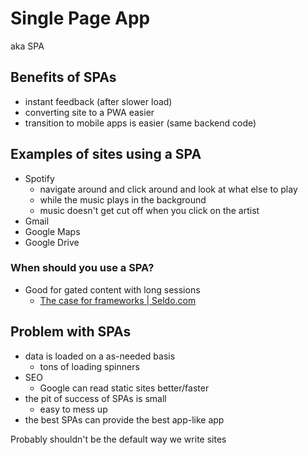 # Single Page App

aka SPA

## Benefits of SPAs

-   instant feedback (after slower load)
-   converting site to a PWA easier
-   transition to mobile apps is easier (same backend code)

## Examples of sites using a SPA

-   Spotify
    -   navigate around and click around and look at what else to play
    -   while the music plays in the background
    -   music doesn't get cut off when you click on the artist
-   Gmail
-   Google Maps
-   Google Drive

### When should you use a SPA?
* Good for gated content with long sessions
	* [The case for frameworks | Seldo.com](https://seldo.com/posts/the_case_for_frameworks/)



## Problem with SPAs

-   data is loaded on a as-needed basis
    -   tons of loading spinners
-   SEO
    -   Google can read static sites better/faster
-   the pit of success of SPAs is small
    -   easy to mess up
-   the best SPAs can provide the best app-like app

Probably shouldn't be the default way we write sites
